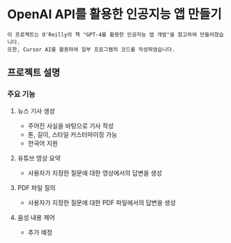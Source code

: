 # OpenAI API를 활용한 인공지능 앱 만들기  
```
이 프로젝트는 O'Reilly의 책 "GPT-4를 활용한 인공지능 앱 개발"을 참고하여 만들어졌습니다.
또한, Cursor AI를 활용하여 일부 프로그램의 코드를 작성하였습니다.
```

## 프로젝트 설명
### 주요 기능
1. 뉴스 기사 생성
    - 주어진 사실을 바탕으로 기사 작성
    - 톤, 길이, 스타일 커스터마이징 가능
    - 한국어 지원

2. 유튜브 영상 요약
    - 사용자가 지정한 질문에 대한 영상에서의 답변을 생성

3. PDF 파일 질의
    - 사용자가 지정한 질문에 대한 PDF 파일에서의 답변을 생성

4. 음성 내용 제어
    - 추가 예정